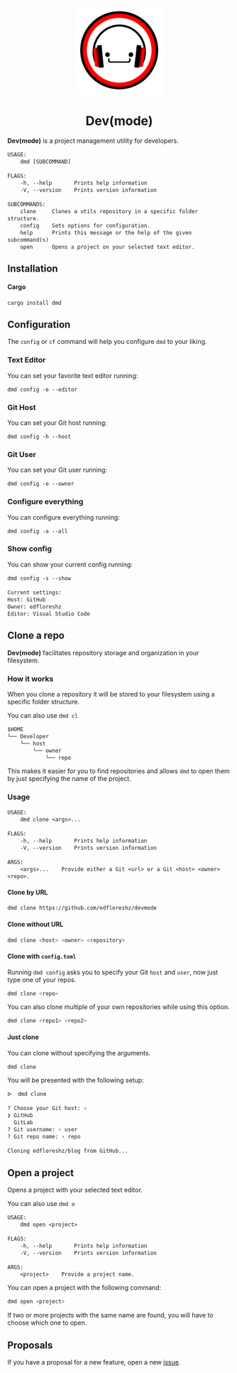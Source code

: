 <div align="center">
    <img width=200 src="../assets/logo.png"/>
    <h1>Dev(mode)</h1>
</div>

**Dev(mode)** is a project management utility for developers.

```
USAGE:
    dmd [SUBCOMMAND]

FLAGS:
    -h, --help       Prints help information
    -V, --version    Prints version information

SUBCOMMANDS:
    clone     Clones a utils repository in a specific folder structure.
    config    Sets options for configuration.
    help      Prints this message or the help of the given subcommand(s)
    open      Opens a project on your selected text editor.
```

## Installation

#### Cargo
```
cargo install dmd
```


## Configuration

The `config` or `cf` command will help you configure `dmd` to your liking.

### Text Editor

You can set your favorite text editor running:

```
dmd config -e --editor
``` 
### Git Host

You can set your Git host running:

```
dmd config -h --host
``` 

### Git User

You can set your Git user running:

```
dmd config -o --owner
``` 

### Configure everything

You can configure everything running:

```
dmd config -a --all
``` 

### Show config

You can show your current config running:

```
dmd config -s --show

Current settings:
Host: GitHub
Owner: edfloreshz
Editor: Visual Studio Code
``` 

## Clone a repo

**Dev(mode)** facilitates repository storage and organization in your filesystem.

### How it works

When you clone a repository it will be stored to your filesystem using a specific folder structure.

You can also use `dmd cl`

```
$HOME
└── Developer
    └── host
        └── owner
            └── repo
```

This makes it easier for you to find repositories and allows `dmd` to open them by just specifying the name of the
project.

### Usage

```
USAGE:
    dmd clone <args>...

FLAGS:
    -h, --help       Prints help information
    -V, --version    Prints version information

ARGS:
    <args>...    Provide either a Git <url> or a Git <host> <owner> <repo>.
```

#### Clone by URL

```bash
dmd clone https://github.com/edfloreshz/devmode
```

#### Clone without URL

```bash
dmd clone <host> <owner> <repository>
```

#### Clone with `config.toml`

Running `dmd config` asks you to specify your Git `host` and `user`, now just type one of your repos.

```bash
dmd clone <repo>
```

You can also clone multiple of your own repositories while using this option.

```bash
dmd clone <repo1> <repo2>
```

#### Just clone

You can clone without specifying the arguments.

```bash
dmd clone
```

You will be presented with the following setup:

```
ᐅ  dmd clone

? Choose your Git host: ›
❯ GitHub
  GitLab
? Git username: › user
? Git repo name: › repo

Cloning edfloreshz/blog from GitHub...
```

## Open a project

Opens a project with your selected text editor. 

You can also use `dmd o`

```
USAGE:
    dmd open <project>

FLAGS:
    -h, --help       Prints help information
    -V, --version    Prints version information

ARGS:
    <project>    Provide a project name.
```

You can open a project with the following command:

```bash
dmd open <project>
```

If two or more projects with the same name are found, you will have to choose which one to open.

## Proposals
If you have a proposal for a new feature, open a new [issue](https://github.com/edfloreshz/devmode/issues).
